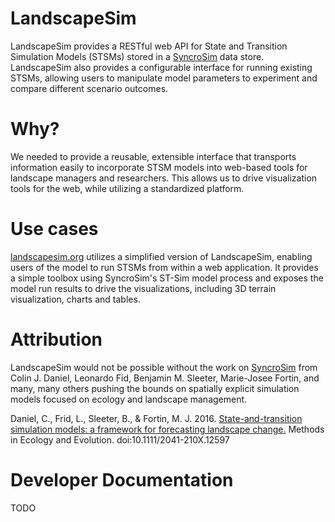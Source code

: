 # LandscapeSim
LandscapeSim provides a RESTful web API for State and Transition Simulation Models (STSMs) stored in a
[SyncroSim](syncrosim.com) data store. LandscapeSim also provides a configurable interface for running existing STSMs,
allowing users to manipulate model parameters to experiment and compare different scenario outcomes.

# Why?
We needed to provide a reusable, extensible interface that transports information easily to incorporate STSM models into
 web-based tools for landscape managers and researchers. This allows us to drive visualization tools for the web, while utilizing a standardized platform.

# Use cases
[landscapesim.org](http://landscapesim.org) utilizes a simplified version of LandscapeSim, enabling users of the model to run STSMs from within a web application.
It provides a simple toolbox using SyncroSim's ST-Sim model process and exposes the model run results to drive the visualizations, including 3D terrain visualization, charts and tables.

# Attribution
LandscapeSim would not be possible without the work on [SyncroSim](syncrosim.com) from Colin J. Daniel, Leonardo Fid, Benjamin M. Sleeter, 
Marie-Josee Fortin, and many, many others pushing the bounds on spatially explicit simulation models focused on ecology and landscape management.

Daniel, C., Frid, L., Sleeter, B., & Fortin, M. J. 2016. [State-and-transition simulation models: a framework for 
forecasting landscape change.](http://dx.doi.org/10.1111/2041-210X.12597) Methods in Ecology and Evolution. doi:10.1111/2041-210X.12597

# Developer Documentation
TODO